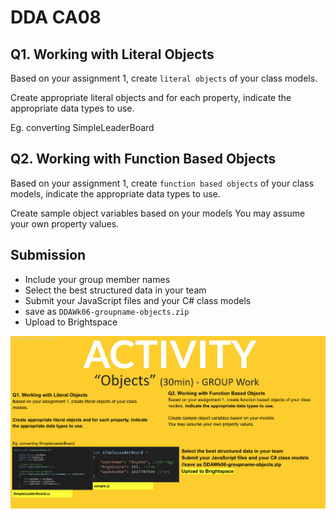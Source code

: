 # DDA CA08

## Q1. Working with Literal Objects
Based on your assignment 1, create `literal objects` of your class models. 

Create appropriate literal objects and for each property, indicate the appropriate data types to use.

Eg. converting SimpleLeaderBoard

## Q2. Working with Function Based Objects
Based on your assignment 1, create `function based objects` of your class models, indicate the appropriate data types to use. 

Create sample object variables based on your models
You may assume your own property values. 

## Submission
- Include your group member names
- Select the best structured data in your team
- Submit your JavaScript files and your C# class models
- save as `DDAWk06-groupname-objects.zip`
- Upload to Brightspace

![CA Brief](ca-brief.png)